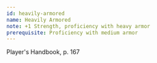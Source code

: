```yaml
---
id: heavily-armored
name: Heavily Armored
note: +1 Strength, proficiency with heavy armor
prerequisite: Proficiency with medium armor
---
```

Player's Handbook, p. 167